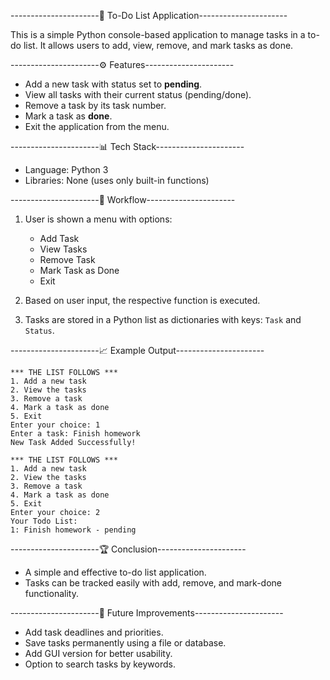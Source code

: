 ----------------------📝 To-Do List Application----------------------

This is a simple Python console-based application to manage tasks in a to-do list. It allows users to add, view, remove, and mark tasks as done.

----------------------⚙️ Features----------------------

* Add a new task with status set to **pending**.
* View all tasks with their current status (pending/done).
* Remove a task by its task number.
* Mark a task as **done**.
* Exit the application from the menu.

----------------------📊 Tech Stack----------------------

* Language: Python 3
* Libraries: None (uses only built-in functions)

----------------------🚀 Workflow----------------------

1. User is shown a menu with options:

   * Add Task
   * View Tasks
   * Remove Task
   * Mark Task as Done
   * Exit
2. Based on user input, the respective function is executed.
3. Tasks are stored in a Python list as dictionaries with keys: `Task` and `Status`.

----------------------📈 Example Output----------------------

```
*** THE LIST FOLLOWS ***
1. Add a new task
2. View the tasks
3. Remove a task
4. Mark a task as done
5. Exit
Enter your choice: 1
Enter a task: Finish homework
New Task Added Successfully!

*** THE LIST FOLLOWS ***
1. Add a new task
2. View the tasks
3. Remove a task
4. Mark a task as done
5. Exit
Enter your choice: 2
Your Todo List: 
1: Finish homework - pending
```

----------------------🏆 Conclusion----------------------

* A simple and effective to-do list application.
* Tasks can be tracked easily with add, remove, and mark-done functionality.

----------------------🔮 Future Improvements----------------------

* Add task deadlines and priorities.
* Save tasks permanently using a file or database.
* Add GUI version for better usability.
* Option to search tasks by keywords.

  

